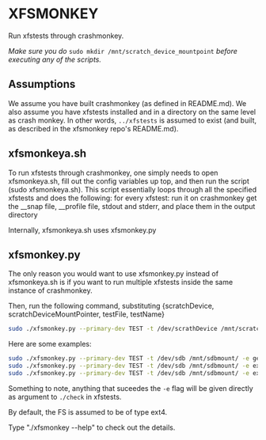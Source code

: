 # XFSMONKEY #

Run xfstests through crashmonkey.

_Make sure you do_ `sudo mkdir /mnt/scratch_device_mountpoint` _before executing any of the scripts._

## Assumptions ##
We assume you have built crashmonkey (as defined in README.md).
We also assume you have xfstests installed and in a directory on the same level as crash monkey.
In other words, `../xfstests` is assumed to exist (and built, as described in the xfsmonkey repo's README.md).

## xfsmonkeya.sh ##
To run xfstests through crashmonkey, one simply needs to open xfsmonkeya.sh, fill out the config variables up top, and then run the script (sudo xfsmonkeya.sh).
This script essentially loops through all the specified xfstests and does the following:
for every xfstest:
	run it on crashmonkey
	get the __snap file, __profile file, stdout and stderr, and place them in the output directory

Internally, xfsmonkeya.sh uses xfsmonkey.py

## xfsmonkey.py ##

The only reason you would want to use xfsmonkey.py instead of xfsmonkeya.sh is if you want to run multiple xfstests inside
the same instance of crashmonkey.

Then, run the following command, substituting {scratchDevice, scratchDeviceMountPointer, testFile, testName}
```sh	
sudo ./xfsmonkey.py --primary-dev TEST -t /dev/scrathDevice /mnt/scratchDeviceMountPoint -e testFile/testName
```

Here are some examples: 
```sh
sudo ./xfsmonkey.py --primary-dev TEST -t /dev/sdb /mnt/sdbmount/ -e generic/011                # this test runs the generic 011 test (scratch device is /dev/sdb)
sudo ./xfsmonkey.py --primary-dev TEST -t /dev/sdb /mnt/sdbmount/ -e ext4/011                   # this test runs the ext4 011 test
sudo ./xfsmonkey.py --primary-dev TEST -t /dev/sdb /mnt/sdbmount/ -e ext4			# this test runs all the ext4 tests
```

Something to note, anything that suceedes the `-e` flag will be given directly as argument to `./check` in xfstests.

By default, the FS is assumed to be of type ext4.

Type "./xfsmonkey --help" to check out the details.




